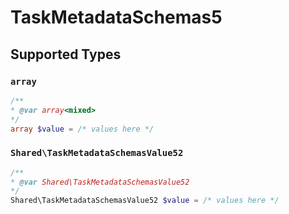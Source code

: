 # TaskMetadataSchemas5


## Supported Types

### `array`

```php
/**
* @var array<mixed>
*/
array $value = /* values here */
```

### `Shared\TaskMetadataSchemasValue52`

```php
/**
* @var Shared\TaskMetadataSchemasValue52
*/
Shared\TaskMetadataSchemasValue52 $value = /* values here */
```

